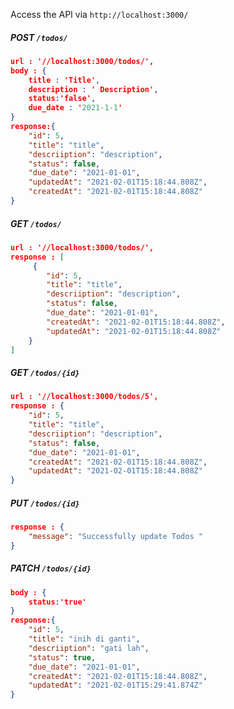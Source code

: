 Access the API via `http://localhost:3000/`






##### POST  `/todos/`

```json
url : '//localhost:3000/todos/',
body : {
    title : 'Title',
    description : ' Description',
    status:'false',
    due_date : '2021-1-1'
}
response:{
    "id": 5,
    "title": "title",
    "descriiption": "description",
    "status": false,
    "due_date": "2021-01-01",
    "updatedAt": "2021-02-01T15:18:44.808Z",
    "createdAt": "2021-02-01T15:18:44.808Z"
}
```

##### GET  ``/todos/``

```json
url : '//localhost:3000/todos/',
response : [
     {
        "id": 5,
        "title": "title",
        "descriiption": "description",
        "status": false,
        "due_date": "2021-01-01",
        "createdAt": "2021-02-01T15:18:44.808Z",
        "updatedAt": "2021-02-01T15:18:44.808Z"
    }
]
```



##### GET `/todos/{id}`

```json
url : '//localhost:3000/todos/5',
response : {
    "id": 5,
    "title": "title",
    "descriiption": "description",
    "status": false,
    "due_date": "2021-01-01",
    "createdAt": "2021-02-01T15:18:44.808Z",
    "updatedAt": "2021-02-01T15:18:44.808Z"
}
```

##### PUT  `/todos/{id}`

```json
response : {
    "message": "Successfully update Todos "
}
```

##### PATCH `/todos/{id}`

```json
body : {
    status:'true'
}
response:{
    "id": 5,
    "title": "inih di ganti",
    "descriiption": "gati lah",
    "status": true,
    "due_date": "2021-01-01",
    "createdAt": "2021-02-01T15:18:44.808Z",
    "updatedAt": "2021-02-01T15:29:41.874Z"
}
```